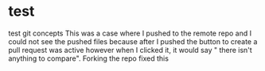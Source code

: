 # test
test git concepts
This was a case where I pushed to the remote repo and I could not see the pushed files because after I pushed the button to create a pull request was 
active however when I clicked it, it would say " there isn't anything to compare". Forking the repo fixed this
